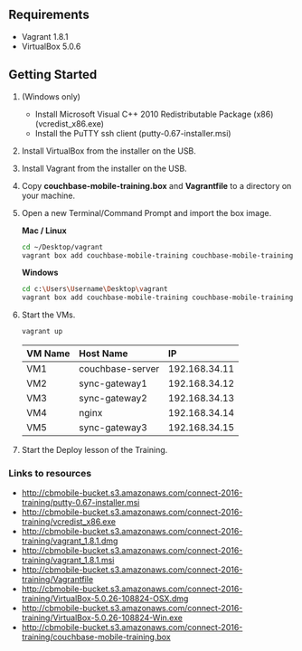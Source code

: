 ## Requirements

- Vagrant 1.8.1
- VirtualBox 5.0.6

## Getting Started

1. (Windows only) 
   - Install Microsoft Visual C++ 2010 Redistributable Package (x86) (vcredist_x86.exe)
   - Install the PuTTY ssh client (putty-0.67-installer.msi)
1. Install VirtualBox from the installer on the USB.
1. Install Vagrant from the installer on the USB.
1. Copy **couchbase-mobile-training.box** and **Vagrantfile** to a directory on your machine.
1. Open a new Terminal/Command Prompt and import the box image.

    **Mac / Linux**
    ```bash
    cd ~/Desktop/vagrant
    vagrant box add couchbase-mobile-training couchbase-mobile-training.box
    ```
    
    **Windows**
    ```bash
    cd c:\Users\Username\Desktop\vagrant
    vagrant box add couchbase-mobile-training couchbase-mobile-training.box
    ```
   
1. Start the VMs.

    ```bash
    vagrant up
    ```
    
    |VM Name|Host Name|IP|
    |:------|:--------|:--|
    |VM1|couchbase-server|192.168.34.11|
    |VM2|sync-gateway1|192.168.34.12|
    |VM3|sync-gateway2|192.168.34.13|
    |VM4|nginx|192.168.34.14|
    |VM5|sync-gateway3|192.168.34.15|

1. Start the Deploy lesson of the Training.

### Links to resources

- http://cbmobile-bucket.s3.amazonaws.com/connect-2016-training/putty-0.67-installer.msi
- http://cbmobile-bucket.s3.amazonaws.com/connect-2016-training/vcredist_x86.exe
- http://cbmobile-bucket.s3.amazonaws.com/connect-2016-training/vagrant_1.8.1.dmg
- http://cbmobile-bucket.s3.amazonaws.com/connect-2016-training/vagrant_1.8.1.msi
- http://cbmobile-bucket.s3.amazonaws.com/connect-2016-training/Vagrantfile
- http://cbmobile-bucket.s3.amazonaws.com/connect-2016-training/VirtualBox-5.0.26-108824-OSX.dmg
- http://cbmobile-bucket.s3.amazonaws.com/connect-2016-training/VirtualBox-5.0.26-108824-Win.exe
- http://cbmobile-bucket.s3.amazonaws.com/connect-2016-training/couchbase-mobile-training.box
